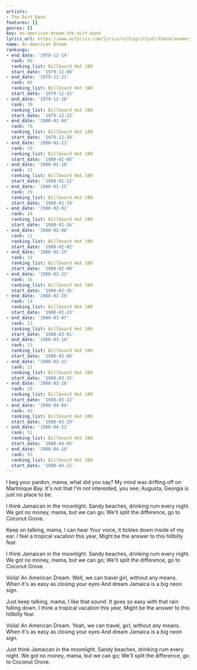 ```yaml
---
artists:
- The Dirt Band
features: []
genres: []
key: an-american-dream-the-dirt-band
lyrics_url: https://www.azlyrics.com/lyrics/nittygrittydirtband/anamericandream.html
name: An American Dream
rankings:
- end_date: '1979-12-14'
  rank: 90
  ranking_list: Billboard Hot 100
  start_date: '1979-12-08'
- end_date: '1979-12-21'
  rank: 80
  ranking_list: Billboard Hot 100
  start_date: '1979-12-15'
- end_date: '1979-12-28'
  rank: 70
  ranking_list: Billboard Hot 100
  start_date: '1979-12-22'
- end_date: '1980-01-04'
  rank: 70
  ranking_list: Billboard Hot 100
  start_date: '1979-12-29'
- end_date: '1980-01-11'
  rank: 59
  ranking_list: Billboard Hot 100
  start_date: '1980-01-05'
- end_date: '1980-01-18'
  rank: 33
  ranking_list: Billboard Hot 100
  start_date: '1980-01-12'
- end_date: '1980-01-25'
  rank: 29
  ranking_list: Billboard Hot 100
  start_date: '1980-01-19'
- end_date: '1980-02-01'
  rank: 24
  ranking_list: Billboard Hot 100
  start_date: '1980-01-26'
- end_date: '1980-02-08'
  rank: 21
  ranking_list: Billboard Hot 100
  start_date: '1980-02-02'
- end_date: '1980-02-15'
  rank: 19
  ranking_list: Billboard Hot 100
  start_date: '1980-02-09'
- end_date: '1980-02-22'
  rank: 16
  ranking_list: Billboard Hot 100
  start_date: '1980-02-16'
- end_date: '1980-02-29'
  rank: 14
  ranking_list: Billboard Hot 100
  start_date: '1980-02-23'
- end_date: '1980-03-07'
  rank: 13
  ranking_list: Billboard Hot 100
  start_date: '1980-03-01'
- end_date: '1980-03-14'
  rank: 13
  ranking_list: Billboard Hot 100
  start_date: '1980-03-08'
- end_date: '1980-03-21'
  rank: 21
  ranking_list: Billboard Hot 100
  start_date: '1980-03-15'
- end_date: '1980-03-28'
  rank: 28
  ranking_list: Billboard Hot 100
  start_date: '1980-03-22'
- end_date: '1980-04-04'
  rank: 49
  ranking_list: Billboard Hot 100
  start_date: '1980-03-29'
- end_date: '1980-04-11'
  rank: 51
  ranking_list: Billboard Hot 100
  start_date: '1980-04-05'
- end_date: '1980-04-18'
  rank: 93
  ranking_list: Billboard Hot 100
  start_date: '1980-04-12'
---
```


I beg your pardon, mama, what did you say?
My mind was drifting off on Martinique Bay.
It's not that I'm not interested, you see;
Augusta, Georgia is just no place to be.

I think Jamaican in the moonlight.
Sandy beaches, drinking rum every night.
We got no money, mama, but we can go;
We'll split the difference, go to Coconut Grove.

Keep on talking, mama, I can hear
Your voice, it tickles down inside of my ear.
I feel a tropical vacation this year,
Might be the answer to this hillbilly fear.

I think Jamaican in the moonlight.
Sandy beaches, drinking rum every night.
We got no money, mama, but we can go;
We'll split the difference, go to Coconut Grove.

Voila! An American Dream.
Well, we can travel girl, without any means.
When it's as easy as closing your eyes
And dream Jamaica is a big neon sign.

Just keep talking, mama, I like that sound.
It goes so easy with that rain falling down.
I think a tropical vacation this year,
Might be the answer to this hillbilly fear.

Voila! An American Dream.
Yeah, we can travel, girl, without any means.
When it's as easy as closing your eyes
And dream Jamaica is a big neon sign.

Just think Jamaican in the moonlight.
Sandy beaches, drinking rum every night.
We got no money, mama, but we can go;
We'll split the difference, go to Coconut Grove.



